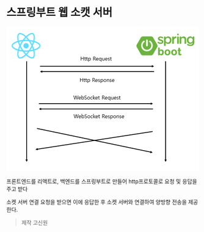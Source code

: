 # 스프링부트 웹 소캣 서버
![구조사진](architecture.PNG)


프론트엔드를 리액트로, 백엔드를 스프링부트로 만들어 http프로토콜로 요청 및 응답을 주고 받다

소켓 서버 연결 요청을 받으면 이에 응답한 후 소켓 서버와 연결하여 양방향 전송을 제공한다.

> 제작 고신원
